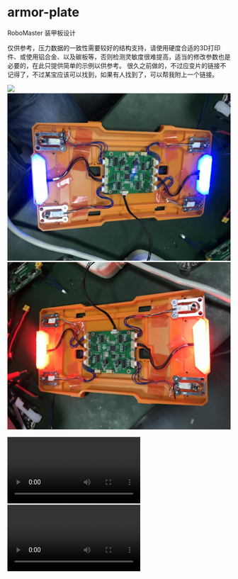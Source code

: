 # armor-plate
RoboMaster 装甲板设计

仅供参考，压力数据的一致性需要较好的结构支持，请使用硬度合适的3D打印件、或使用铝合金、以及碳板等，否则检测灵敏度很难提高，适当的修改参数也是必要的，在此只提供简单的示例以供参考。
很久之前做的，不过应变片的链接不记得了，不过某宝应该可以找到，如果有人找到了，可以帮我附上一个链接。

![](./images/armor-plate.png)
![](./images/image1.jpg)
![](./images/image2.jpg)

![](./images/IMG_6242.MP4)
![](./images/IMG_6243.MP4)